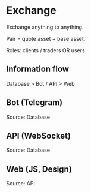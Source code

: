 # Exchange
Exchange anything to anything.

Pair = quote asset + base asset.

Roles: clients / traders OR users


## Information flow
Database > Bot / API > Web

## Bot (Telegram)
Source: Database

## API (WebSocket)
Source: Database

## Web (JS, Design)
Source: API
